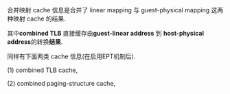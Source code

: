 
合并映射 cache 信息是合并了 linear mapping 与 guest-physical mapping 这两种映射 cache 的结果. 

其中**combined TLB** 直接缓存由**guest-linear address** 到 **host-physical address**的转换**结果**. 

同样有下面两类 cache 信息(在启用EPT机制后).

(1) combined TLB cache,

(2) combined paging-structure cache, 


